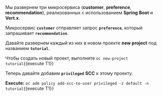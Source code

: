 
Мы развернем три микросервиса (**customer**, **preference**, **recommendation**), реализованных с использованием **Spring Boot** и **Vert.x**.

Микросервис **`customer`** отправляет запрос **`preference`**, который запрашивает **`recommendation`**.

Давайте развернем каждый из них в новом проекте **new project** под названием **`tutorial`**.

Чтобы создать новый проект, выполните
`oc new-project tutorial`{{execute T1}}

Теперь давайте добавим  **`privileged`** **SCC** к этому проекту.

**Execute:** `oc adm policy add-scc-to-user privileged -z default -n tutorial`{{execute T1}}
